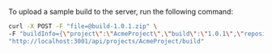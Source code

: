 To upload a sample build to the server, run the following command:




```bash
curl -X POST -F "file=@build-1.0.1.zip" \
-F "buildInfo={\"project\":\"AcmeProject\",\"build\":\"1.0.1\",\"repository\":\"https://github.com/MarcFriedhoff/AcmeProject\",\"tags\":[\"1.0.1\"],\"revision\":\"182829cd22828abc\",\"date\":\"2022-01-01\",\"time\":\"12:00:00\"}" \
"http://localhost:3001/api/projects/AcmeProject/build"
```